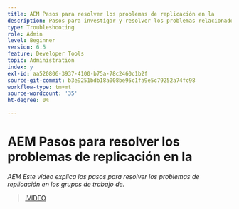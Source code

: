 ```yaml
---
title: AEM Pasos para resolver los problemas de replicación en la
description: Pasos para investigar y resolver los problemas relacionados con la replicación
type: Troubleshooting
role: Admin
level: Beginner
version: 6.5
feature: Developer Tools
topic: Administration
index: y
exl-id: aa520806-3937-4100-b75a-78c2460c1b2f
source-git-commit: b3e9251bdb18a008be95c1fa9e5c79252a74fc98
workflow-type: tm+mt
source-wordcount: '35'
ht-degree: 0%

---
```


# AEM Pasos para resolver los problemas de replicación en la

*AEM Este vídeo explica los pasos para resolver los problemas de replicación en los grupos de trabajo de.*

>[!VIDEO](https://video.tv.adobe.com/v/335471?quality=12&learn=on)
